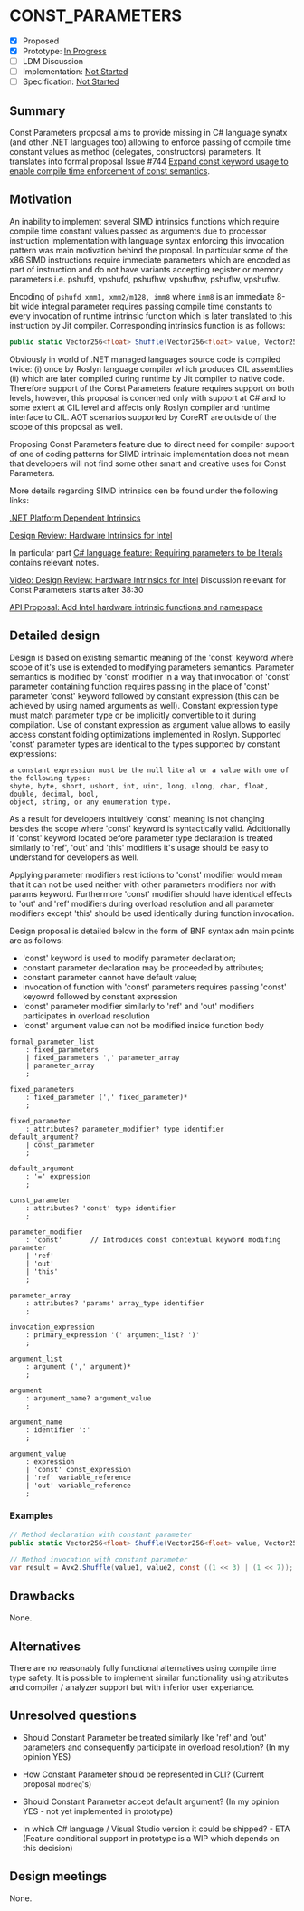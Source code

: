 # CONST_PARAMETERS

* [x] Proposed
* [x] Prototype: [In Progress](https://github.com/dotnetrt/roslyn/tree/features/constparameters)
* [ ] LDM Discussion
* [ ] Implementation: [Not Started]()
* [ ] Specification: [Not Started]()

## Summary
[summary]: #summary

Const Parameters proposal aims to provide missing in C# language synatx (and other .NET languages too) allowing to enforce passing of compile time constant values as method (delegates, constructors) parameters. It translates into formal proposal Issue #744 [Expand const keyword usage to enable compile time enforcement of const semantics](https://github.com/dotnet/csharplang/issues/744).

## Motivation
[motivation]: #motivation

An inability to implement several SIMD intrinsics functions which require compile time constant values passed as arguments due to processor instruction implementation with language syntax enforcing this invocation pattern was main motivation behind the proposal. In particular some of the x86 SIMD instructions require immediate parameters which are encoded as part of instruction and do not have variants accepting register or memory parameters i.e. pshufd, vpshufd, pshufhw, vpshufhw, pshuflw, vpshuflw. 

Encoding of `pshufd xmm1, xmm2/m128, imm8` where `imm8` is an immediate 8-bit wide integral parameter requires passing compile time constants to every invocation of runtime intrinsic function which is later translated to this instruction by Jit compiler. Corresponding intrinsics function is as follows:
```C#
public static Vector256<float> Shuffle(Vector256<float> value, Vector256<float> right, const byte control);
```
Obviously in world of .NET managed languages source code is compiled twice: (i) once by Roslyn language compiler which produces CIL assemblies (ii) which are later compiled during runtime by Jit compiler to native code. Therefore support of the Const Parameters feature requires support on both levels, however, this proposal is concerned only with support at C# and to some extent at CIL level and affects only Roslyn compiler and runtime interface to CIL. AOT scenarios supported by CoreRT are outside of the scope of this proposal as well.

Proposing Const Parameters feature due to direct need for compiler support of one of coding patterns for SIMD intrinsic implementation does not mean that developers will not find some other smart and creative uses for Const Parameters. 

More details regarding SIMD intrinsics cen be found under the following links:

[.NET Platform Dependent Intrinsics](https://github.com/dotnet/designs/blob/master/accepted/platform-intrinsics.md)

[Design Review: Hardware Intrinsics for Intel](https://github.com/dotnet/apireviews/blob/master/2017/08-15-Intel%20Intrinsics/README.md)

In particular part [C# language feature: Requiring parameters to be literals](https://github.com/dotnet/apireviews/blob/master/2017/08-15-Intel%20Intrinsics/README.md#c-language-feature-requiring-parameters-to-be-literals) contains relevant notes.

[Video: Design Review: Hardware Intrinsics for Intel](https://www.youtube.com/watch?v=52Fjrhx7pKU)
Discussion relevant for Const Parameters starts after 38:30

[API Proposal: Add Intel hardware intrinsic functions and namespace](https://github.com/dotnet/corefx/issues/22940)

## Detailed design
[design]: #detailed-design

Design is based on existing semantic meaning of the 'const' keyword where scope of it's use is extended to modifying parameters semantics. Parameter semantics is modified by 'const' modifier in a way that invocation of 'const' parameter containing function requires passing in the place of 'const' parameter 'const' keyword followed by constant expression (this can be achieved by using named arguments as well). Constant expression type must match parameter type or be implicitly convertible to it during compilation. Use of constant expression as argument value allows to easily access constant folding optimizations implemented in Roslyn. Supported 'const' parameter types are identical to the types supported by constant expressions: 

```
a constant expression must be the null literal or a value with one of the following types: 
sbyte, byte, short, ushort, int, uint, long, ulong, char, float, double, decimal, bool, 
object, string, or any enumeration type.
```
As a result for developers intuitively 'const' meaning is not changing besides the scope where 'const' keyword is syntactically valid. Additionally if 'const' keyword located before parameter type declaration is treated similarly to 'ref', 'out' and 'this' modifiers it's usage should be easy to understand for developers as well. 

Applying parameter modifiers restrictions to 'const' modifier would mean that it can not be used neither with other parameters modifiers nor with params keyword. Furthermore 'const' modifier should have identical effects to 'out' and 'ref' modifiers during overload resolution and all parameter modifiers except 'this' should be used identically during function invocation.


Design proposal is detailed below in the form of BNF syntax adn main points are as follows:
- 'const' keyword is used to modify parameter declaration;
- constant parameter declaration may be proceeded by attributes;
- constant parameter cannot have default value;
- invocation of function with 'const' parameters requires passing 'const' keyowrd followed by constant expression
- 'const' parameter modifier similarly to 'ref' and 'out' modifiers participates in overload resolution
- 'const' argument value can not be modified inside function body  

```BNF
formal_parameter_list
    : fixed_parameters
    | fixed_parameters ',' parameter_array
    | parameter_array
    ;

fixed_parameters
    : fixed_parameter (',' fixed_parameter)*
    ;

fixed_parameter
    : attributes? parameter_modifier? type identifier default_argument?
    | const_parameter
    ;

default_argument
    : '=' expression
    ;
    
const_parameter
    : attributes? 'const' type identifier
    ;

parameter_modifier
    : 'const'       // Introduces const contextual keyword modifing parameter
    | 'ref'
    | 'out'
    | 'this'
    ;

parameter_array
    : attributes? 'params' array_type identifier
    ;

invocation_expression
    : primary_expression '(' argument_list? ')'
    ;

argument_list
    : argument (',' argument)*
    ;

argument
    : argument_name? argument_value
    ;

argument_name
    : identifier ':'
    ;

argument_value
    : expression
    | 'const' const_expression
    | 'ref' variable_reference
    | 'out' variable_reference
    ;        
```

### Examples

```C#
// Method declaration with constant parameter
public static Vector256<float> Shuffle(Vector256<float> value, Vector256<float> right, const byte control);

// Method invocation with constant parameter
var result = Avx2.Shuffle(value1, value2, const ((1 << 3) | (1 << 7));
 ```

## Drawbacks
[drawbacks]: #drawbacks

None.

## Alternatives
[alternatives]: #alternatives

There are no reasonably fully functional alternatives using compile time type safety. It is possible to implement similar functionality using attributes and compiler / analyzer support but with inferior user experiance. 

## Unresolved questions
[unresolved]: #unresolved-questions

- Should Constant Parameter be treated similarly like 'ref' and 'out' parameters and consequently participate in overload resolution? (In my opinion YES)

- How Constant Parameter should be represented in CLI? (Current proposal `modreq`'s)

- Should Constant Parameter accept default argument? (In my opinion YES - not yet implemented in prototype)

- In which C# language / Visual Studio version it could be shipped? - ETA (Feature conditional support in prototype is a WIP which depends on this decision)

## Design meetings

None.


